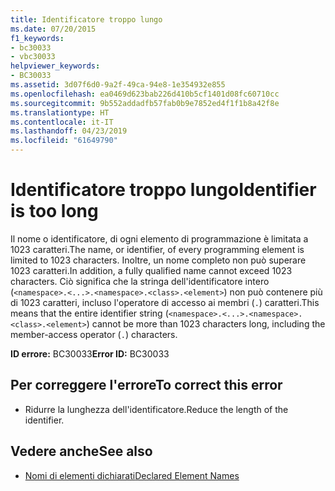 ```yaml
---
title: Identificatore troppo lungo
ms.date: 07/20/2015
f1_keywords:
- bc30033
- vbc30033
helpviewer_keywords:
- BC30033
ms.assetid: 3d07f6d0-9a2f-49ca-94e8-1e354932e855
ms.openlocfilehash: ea0469d623bab226d410b5cf1401d08fc60710cc
ms.sourcegitcommit: 9b552addadfb57fab0b9e7852ed4f1f1b8a42f8e
ms.translationtype: HT
ms.contentlocale: it-IT
ms.lasthandoff: 04/23/2019
ms.locfileid: "61649790"
---
```

# <a name="identifier-is-too-long"></a><span data-ttu-id="504b8-102">Identificatore troppo lungo</span><span class="sxs-lookup"><span data-stu-id="504b8-102">Identifier is too long</span></span>
<span data-ttu-id="504b8-103">Il nome o identificatore, di ogni elemento di programmazione è limitata a 1023 caratteri.</span><span class="sxs-lookup"><span data-stu-id="504b8-103">The name, or identifier, of every programming element is limited to 1023 characters.</span></span> <span data-ttu-id="504b8-104">Inoltre, un nome completo non può superare 1023 caratteri.</span><span class="sxs-lookup"><span data-stu-id="504b8-104">In addition, a fully qualified name cannot exceed 1023 characters.</span></span> <span data-ttu-id="504b8-105">Ciò significa che la stringa dell'identificatore intero (`<namespace>.<...>.<namespace>.<class>.<element>`) non può contenere più di 1023 caratteri, incluso l'operatore di accesso ai membri (`.`) caratteri.</span><span class="sxs-lookup"><span data-stu-id="504b8-105">This means that the entire identifier string (`<namespace>.<...>.<namespace>.<class>.<element>`) cannot be more than 1023 characters long, including the member-access operator (`.`) characters.</span></span>  
  
 <span data-ttu-id="504b8-106">**ID errore:** BC30033</span><span class="sxs-lookup"><span data-stu-id="504b8-106">**Error ID:** BC30033</span></span>  
  
## <a name="to-correct-this-error"></a><span data-ttu-id="504b8-107">Per correggere l'errore</span><span class="sxs-lookup"><span data-stu-id="504b8-107">To correct this error</span></span>  
  
- <span data-ttu-id="504b8-108">Ridurre la lunghezza dell'identificatore.</span><span class="sxs-lookup"><span data-stu-id="504b8-108">Reduce the length of the identifier.</span></span>  
  
## <a name="see-also"></a><span data-ttu-id="504b8-109">Vedere anche</span><span class="sxs-lookup"><span data-stu-id="504b8-109">See also</span></span>

- [<span data-ttu-id="504b8-110">Nomi di elementi dichiarati</span><span class="sxs-lookup"><span data-stu-id="504b8-110">Declared Element Names</span></span>](../../../visual-basic/programming-guide/language-features/declared-elements/declared-element-names.md)

